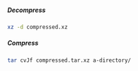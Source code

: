 ##### Decompress

```sh
xz -d compressed.xz
```

##### Compress

```sh
tar cvJf compressed.tar.xz a-directory/
```
